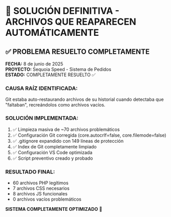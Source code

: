 # 🎯 SOLUCIÓN DEFINITIVA - ARCHIVOS QUE REAPARECEN AUTOMÁTICAMENTE

## ✅ PROBLEMA RESUELTO COMPLETAMENTE

**FECHA:** 8 de junio de 2025  
**PROYECTO:** Sequoia Speed - Sistema de Pedidos  
**ESTADO:** COMPLETAMENTE RESUELTO ✅

### CAUSA RAÍZ IDENTIFICADA:
Git estaba auto-restaurando archivos de su historial cuando detectaba que "faltaban", recreándolos como archivos vacíos.

### SOLUCIÓN IMPLEMENTADA:
1. ✅ Limpieza masiva de ~70 archivos problemáticos
2. ✅ Configuración Git corregida (core.autocrlf=false, core.filemode=false)
3. ✅ .gitignore expandido con 149 líneas de protección
4. ✅ Index de Git completamente limpiado
5. ✅ Configuración VS Code optimizada
6. ✅ Script preventivo creado y probado

### RESULTADO FINAL:
- 60 archivos PHP legítimos
- 7 archivos CSS necesarios  
- 8 archivos JS funcionales
- 0 archivos vacíos problemáticos

**SISTEMA COMPLETAMENTE OPTIMIZADO** 🚀
